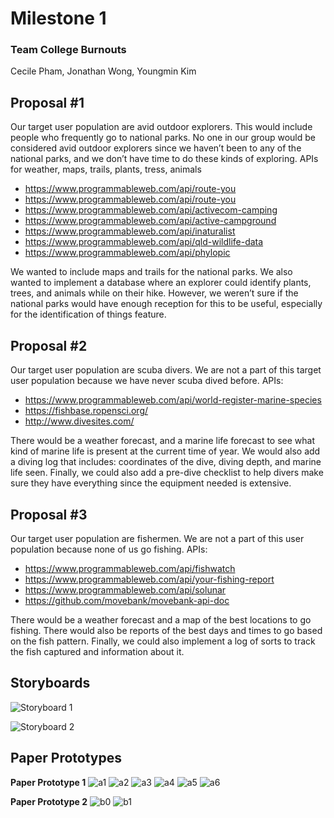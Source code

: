 # Milestone 1

### Team College Burnouts

Cecile Pham, Jonathan Wong, Youngmin Kim



## Proposal #1

Our target user population are avid outdoor explorers. This would include people who frequently go to national parks. No one in our group would be considered avid outdoor explorers since we haven’t been to any of the national parks, and we don’t have time to do these kinds of exploring. 
APIs for weather, maps, trails, plants, tress, animals
  - https://www.programmableweb.com/api/route-you
  - https://www.programmableweb.com/api/route-you
  - https://www.programmableweb.com/api/activecom-camping
  - https://www.programmableweb.com/api/active-campground
  - https://www.programmableweb.com/api/inaturalist
  - https://www.programmableweb.com/api/qld-wildlife-data
  - https://www.programmableweb.com/api/phylopic

We wanted to include maps and trails for the national parks. We also wanted to implement a database where an explorer could identify plants, trees, and animals while on their hike. However, we weren’t sure if the national parks would have enough reception for this to be useful, especially for the identification of things feature. 


## Proposal #2

Our target user population are scuba divers. We are not a part of this target user population because we have never scuba dived before. 
APIs:
  - https://www.programmableweb.com/api/world-register-marine-species
  - https://fishbase.ropensci.org/
  - http://www.divesites.com/

There would be a weather forecast, and a marine life forecast to see what kind of marine life is present at the current time of year. We would also add a diving log that includes: coordinates of the dive, diving depth, and marine life seen. Finally, we could also add a pre-dive checklist to help divers make sure they have everything since the equipment needed is extensive. 

## Proposal #3

Our target user population are fishermen. We are not a part of this user population because none of us go fishing. 
APIs: 
  - https://www.programmableweb.com/api/fishwatch
  - https://www.programmableweb.com/api/your-fishing-report
  - https://www.programmableweb.com/api/solunar
  - https://github.com/movebank/movebank-api-doc

There would be a weather forecast and a map of the best locations to go fishing. There would also be reports of the best days and times to go based on the fish pattern. Finally, we could also implement a log of sorts to track the fish captured and information about it. 

## Storyboards 
![Storyboard 1](https://github.com/cecile8720/cogs121/blob/master/Milestone%201%20Photos/Storyboard%201.jpg)

![Storyboard 2](https://github.com/cecile8720/cogs121/blob/master/Milestone%201%20Photos/Storyboard%202.jpg)

## Paper Prototypes
**Paper Prototype 1**
![a1](https://github.com/cecile8720/cogs121/blob/master/Milestone%201%20Photos/a0.jpg)
![a2](https://github.com/cecile8720/cogs121/blob/master/Milestone%201%20Photos/a1.jpg)
![a3](https://github.com/cecile8720/cogs121/blob/master/Milestone%201%20Photos/a2.jpg)
![a4](https://github.com/cecile8720/cogs121/blob/master/Milestone%201%20Photos/a3.jpg)
![a5](https://github.com/cecile8720/cogs121/blob/master/Milestone%201%20Photos/a4.jpg)
![a6](https://github.com/cecile8720/cogs121/blob/master/Milestone%201%20Photos/a5.jpg)

**Paper Prototype 2**
![b0](https://github.com/cecile8720/cogs121/blob/master/Milestone%201%20Photos/b0.jpg)
![b1](https://github.com/cecile8720/cogs121/blob/master/Milestone%201%20Photos/b1.jpg)

